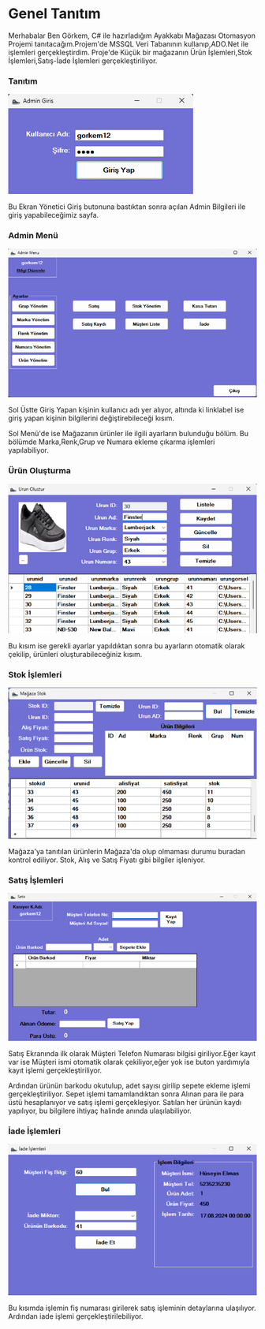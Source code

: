 # Genel Tanıtım

Merhabalar Ben Görkem, C# ile hazırladığım Ayakkabı Mağazası Otomasyon Projemi tanıtacağım.Projem'de MSSQL Veri Tabanının kullanıp,ADO.Net ile işlemleri gerçekleştirdim.
Proje'de Küçük bir mağazanın Ürün İşlemleri,Stok İşlemleri,Satış-İade İşlemleri gerçekleştiriliyor.

### Tanıtım

![asdad](https://github.com/gorkemiriagac/Ayakkabi_Magaza_Otomasyonu/blob/master/GitHub_ReadMe/giris.png)

 Bu Ekran Yönetici Giriş butonuna bastıktan sonra açılan Admin Bilgileri ile giriş yapabileceğimiz sayfa.

 ### Admin Menü

![asdad](https://github.com/gorkemiriagac/Ayakkabi_Magaza_Otomasyonu/blob/master/GitHub_ReadMe/adminmenu.png)

Sol Üstte Giriş Yapan kişinin kullanıcı adı yer alıyor, altında ki linklabel ise giriş yapan kişinin bilgilerini değiştirebileceği kısım.

Sol Menü'de ise Mağazanın ürünler ile ilgili ayarların bulunduğu bölüm.
Bu bölümde Marka,Renk,Grup ve Numara ekleme çıkarma işlemleri yapılabiliyor.

### Ürün Oluşturma

![asdad](https://github.com/gorkemiriagac/Ayakkabi_Magaza_Otomasyonu/blob/master/GitHub_ReadMe/urunolustur.png)

Bu kısım ise gerekli ayarlar yapıldıktan sonra bu ayarların otomatik olarak çekilip, ürünleri oluşturabileceğiniz kısım.

### Stok İşlemleri



![asdad](https://github.com/gorkemiriagac/Ayakkabi_Magaza_Otomasyonu/blob/master/GitHub_ReadMe/stokekran.png)

Mağaza'ya tanıtılan ürünlerin Mağaza'da olup olmaması durumu buradan kontrol ediliyor.
Stok, Alış ve Satış Fiyatı gibi bilgiler işleniyor.

 ### Satış İşlemleri


 ![asdad](https://github.com/gorkemiriagac/Ayakkabi_Magaza_Otomasyonu/blob/master/GitHub_ReadMe/satisekrani.png)

 Satış Ekranında ilk olarak Müşteri Telefon Numarası bilgisi giriliyor.Eğer kayıt var ise Müşteri ismi otomatik olarak çekiliyor,eğer yok ise buton yardımıyla kayıt işlemi gerçekleştiriliyor.

 Ardından ürünün barkodu okutulup, adet sayısı girilip sepete ekleme işlemi gerçekleştiriliyor.
 Sepet işlemi tamamlandıktan sonra Alınan para ile para üstü hesaplanıyor ve satış işlemi gerçekleşiyor.
 Satılan her ürünün kaydı yapılıyor, bu bilgilere ihtiyaç halinde anında ulaşılabiliyor.

 ### İade İşlemleri

  ![asdad](https://github.com/gorkemiriagac/Ayakkabi_Magaza_Otomasyonu/blob/master/GitHub_ReadMe/iadeekran.png)

  Bu kısımda işlemin fiş numarası girilerek satış işleminin detaylarına ulaşılıyor.
  Ardından iade işlemi gerçekleştirilebiliyor.
 
  
